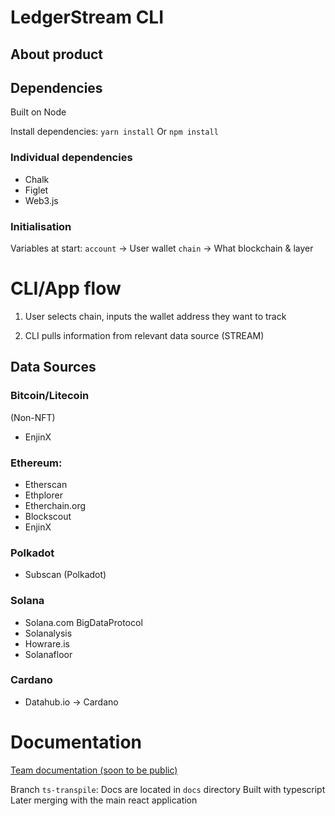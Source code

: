 # LedgerStream CLI
## About product

## Dependencies
Built on Node
<!-- Look into py alternatives || (or) make python friendly for interactivity with other applications in DAO Jones -->

Install dependencies:
`yarn install`
Or
`npm install`

### Individual dependencies
* Chalk
* Figlet
* Web3.js

### Initialisation
Variables at start:
`account` -> User wallet
`chain` -> What blockchain & layer

# CLI/App flow
1. User selects chain, inputs the wallet address they want to track
<!-- Do we verify if the address is the correct for the selected chain?
-->
2. CLI pulls information from relevant data source (STREAM)

<!-- Let's look into pros & cons of anonymity vs inputting their account, authenticating it somehow etc -->

<!--Action points
 KEYBASE
TERMINAL
GIFT
CONTRIBUTORS
JAZZ UP CLI -> animations, minigames (while waiting) etc


ORGANISATION ORGANISATION ORGANISATION OF FILES & EXPLANATION IN DOCUMENTATION-->

## Data Sources
### Bitcoin/Litecoin
(Non-NFT)
* EnjinX

### Ethereum:
* Etherscan
* Ethplorer
* Etherchain.org
* Blockscout
* EnjinX

### Polkadot
* Subscan (Polkadot)

### Solana
* Solana.com BigDataProtocol
* Solanalysis
* Howrare.is
* Solanafloor

### Cardano
* Datahub.io -> Cardano

# Documentation
[Team documentation (soon to be  public)](https://www.notion.so/sk-ledgerstream/Data-Source-Links-4e11bd0cf8664d7da6cbad8c9be30e7a)

Branch `ts-transpile`:
Docs are located in `docs` directory
Built with typescript
Later merging with the main react application